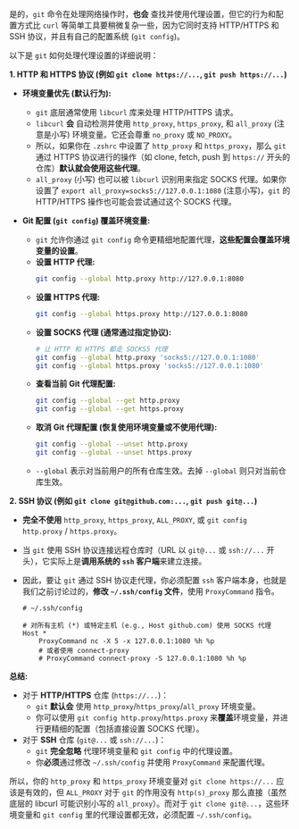 是的，`git` 命令在处理网络操作时，**也会** 查找并使用代理设置，但它的行为和配置方式比 `curl` 等简单工具要稍微复杂一些，因为它同时支持 HTTP/HTTPS 和 SSH 协议，并且有自己的配置系统 (`git config`)。

以下是 `git` 如何处理代理设置的详细说明：

**1. HTTP 和 HTTPS 协议 (例如 `git clone https://...`, `git push https://...`)**

*   **环境变量优先 (默认行为):**
    *   `git` 底层通常使用 `libcurl` 库来处理 HTTP/HTTPS 请求。
    *   `libcurl` **会** 自动检测并使用 `http_proxy`, `https_proxy`, 和 `all_proxy` (注意是小写) 环境变量。它还会尊重 `no_proxy` 或 `NO_PROXY`。
    *   所以，如果你在 `.zshrc` 中设置了 `http_proxy` 和 `https_proxy`，那么 `git` 通过 HTTPS 协议进行的操作（如 clone, fetch, push 到 `https://` 开头的仓库）**默认就会使用这些代理**。
    *   `all_proxy` (小写) 也可以被 `libcurl` 识别用来指定 SOCKS 代理。如果你设置了 `export all_proxy=socks5://127.0.0.1:1080` (注意小写)，`git` 的 HTTP/HTTPS 操作也可能会尝试通过这个 SOCKS 代理。

*   **Git 配置 (`git config`) 覆盖环境变量:**
    *   `git` 允许你通过 `git config` 命令更精细地配置代理，**这些配置会覆盖环境变量的设置**。
    *   **设置 HTTP 代理:**
        ```bash
        git config --global http.proxy http://127.0.0.1:8080
        ```
    *   **设置 HTTPS 代理:**
        ```bash
        git config --global https.proxy http://127.0.0.1:8080
        ```
    *   **设置 SOCKS 代理 (通常通过指定协议):**
        ```bash
        # 让 HTTP 和 HTTPS 都走 SOCKS5 代理
        git config --global http.proxy 'socks5://127.0.0.1:1080'
        git config --global https.proxy 'socks5://127.0.0.1:1080'
        ```
    *   **查看当前 Git 代理配置:**
        ```bash
        git config --global --get http.proxy
        git config --global --get https.proxy
        ```
    *   **取消 Git 代理配置 (恢复使用环境变量或不使用代理):**
        ```bash
        git config --global --unset http.proxy
        git config --global --unset https.proxy
        ```
    *   `--global` 表示对当前用户的所有仓库生效。去掉 `--global` 则只对当前仓库生效。

**2. SSH 协议 (例如 `git clone git@github.com:...`, `git push git@...`)**

*   **完全不使用** `http_proxy`, `https_proxy`, `ALL_PROXY`, 或 `git config http.proxy` / `https.proxy`。
*   当 `git` 使用 SSH 协议连接远程仓库时（URL 以 `git@...` 或 `ssh://...` 开头），它实际上是**调用系统的 `ssh` 客户端**来建立连接。
*   因此，要让 `git` 通过 SSH 协议走代理，你必须配置 `ssh` 客户端本身，也就是我们之前讨论过的，**修改 `~/.ssh/config` 文件**，使用 `ProxyCommand` 指令。

    ```config
    # ~/.ssh/config
    
    # 对所有主机 (*) 或特定主机 (e.g., Host github.com) 使用 SOCKS 代理
    Host *
        ProxyCommand nc -X 5 -x 127.0.0.1:1080 %h %p
        # 或者使用 connect-proxy
        # ProxyCommand connect-proxy -S 127.0.0.1:1080 %h %p
    ```

**总结:**

*   对于 **HTTP/HTTPS** 仓库 (`https://...`)：
    *   `git` **默认会** 使用 `http_proxy`/`https_proxy`/`all_proxy` 环境变量。
    *   你可以使用 `git config http.proxy`/`https.proxy` 来**覆盖**环境变量，并进行更精细的配置（包括直接设置 SOCKS 代理）。
*   对于 **SSH** 仓库 (`git@...` 或 `ssh://...`)：
    *   `git` **完全忽略** 代理环境变量和 `git config` 中的代理设置。
    *   你**必须**通过修改 `~/.ssh/config` 并使用 `ProxyCommand` 来配置代理。

所以，你的 `http_proxy` 和 `https_proxy` 环境变量对 `git clone https://...` 应该是有效的，但 `ALL_PROXY` 对于 `git` 的作用没有 `http(s)_proxy` 那么直接（虽然底层的 libcurl 可能识别小写的 `all_proxy`）。而对于 `git clone git@...`，这些环境变量和 `git config` 里的代理设置都无效，必须配置 `~/.ssh/config`。